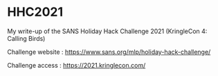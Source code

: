 # HHC2021
My write-up of the SANS Holiday Hack Challenge 2021 (KringleCon 4: Calling Birds)

Challenge website : https://www.sans.org/mlp/holiday-hack-challenge/

Challenge access  : https://2021.kringlecon.com/
